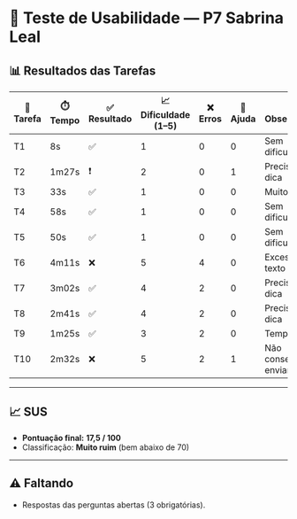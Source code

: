 # 👤 Teste de Usabilidade — P7 Sabrina Leal

## 📊 Resultados das Tarefas
| 📝 Tarefa | ⏱️ Tempo | ✅ Resultado | 📈 Dificuldade (1–5) | ❌ Erros | 🙋 Ajuda | 🔎 Observações |
|-----------|----------|--------------|----------------------|----------|----------|----------------|
| T1  | 8s    | ✅ | 1 | 0 | 0 | Sem dificuldades |
| T2  | 1m27s | ❗ | 2 | 0 | 1 | Precisou de dica |
| T3  | 33s   | ✅ | 1 | 0 | 0 | Muitos textos |
| T4  | 58s   | ✅ | 1 | 0 | 0 | Sem dificuldades |
| T5  | 50s   | ✅ | 1 | 0 | 0 | Sem dificuldades |
| T6  | 4m11s | ❌ | 5 | 4 | 0 | Excesso de texto |
| T7  | 3m02s | ✅ | 4 | 2 | 0 | Precisou de dica |
| T8  | 2m41s | ✅ | 4 | 2 | 0 | Precisou de dica |
| T9  | 1m25s | ✅ | 3 | 2 | 0 | Tempo alto |
| T10 | 2m32s | ❌ | 5 | 2 | 1 | Não conseguiu enviar |

---

## 📈 SUS
- **Pontuação final:** **17,5 / 100**  
- Classificação: **Muito ruim** (bem abaixo de 70)

---

## ⚠️ Faltando
- Respostas das perguntas abertas (3 obrigatórias).
